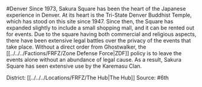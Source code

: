 #Denver 
Since 1973, Sakura Square has been the heart of the Japanese experience in Denver. At its heart is the Tri-State Denver Buddhist Temple, which has stood on this site since 1947. Since then, the Square has expanded slightly to include a small shopping mall, and it can be rented out for events. Due to the square having both commercial and religious aspects, there have been extensive legal battles over the privacy of the events that take place. Without a direct order from Ghostwalker, the [[../../../Factions/FRFZ/Zone Defense Force|ZDF]] policy is to leave the events alone without an abundance of legal cause. As a result, Sakura Square has seen extensive use by the Karemasu Clan.

District: [[../../../Locations/FRFZ/The Hub|The Hub]]
Source: #6th
